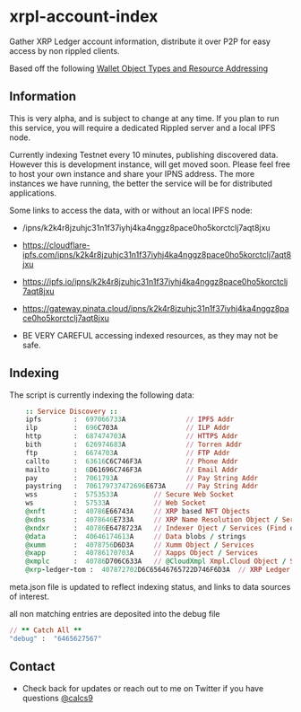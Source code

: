 # xrpl-account-index
Gather XRP Ledger account information, distribute it over P2P for easy access by non rippled clients.

Based off the following [Wallet Object Types and Resource Addressing](https://github.com/XRPLF/XRPL-Standards/discussions/44)

## Information
This is very alpha, and is subject to change at any time.
If you plan to run this service, you will require a dedicated Rippled server and a local IPFS node.


Currently indexing Testnet every 10 minutes, publishing discovered data. 
However this is development instance, will get moved soon. Please feel free to host your own instance and share your IPNS address.
The more instances we have running, the better the service will be for distributed applications.

Some links to access the data, with or without an local IPFS node:

 - /ipns/k2k4r8jzuhjc31n1f37iyhj4ka4nggz8pace0ho5korctclj7aqt8jxu
 - https://cloudflare-ipfs.com/ipns/k2k4r8jzuhjc31n1f37iyhj4ka4nggz8pace0ho5korctclj7aqt8jxu
 - https://ipfs.io/ipns/k2k4r8jzuhjc31n1f37iyhj4ka4nggz8pace0ho5korctclj7aqt8jxu
 - https://gateway.pinata.cloud/ipns/k2k4r8jzuhjc31n1f37iyhj4ka4nggz8pace0ho5korctclj7aqt8jxu


 - BE VERY CAREFUL accessing indexed resources, as they may not be safe.

## Indexing

The script is currently indexing the following data:  
```ruby
    :: Service Discovery ::
    ipfs        :  697066733A               // IPFS Addr
    ilp         :  696C703A                 // ILP Addr
    http        :  687474703A               // HTTPS Addr
    bith        :  626974683A               // Torren Addr
    ftp         :  6674703A                 // FTP Addr
    callto      :  63616C6C746F3A           // Phone Addr
    mailto      :  6D61696C746F3A           // Email Addr
    pay         :  7061793A                 // Pay String Addr
    paystring   :  706179737472696E673A     // Pay String Addr
    wss         :  5753533A         // Secure Web Socket
    ws          :  57533A           // Web Socket
    @xnft       :  40786E66743A     // XRP based NFT Objects
    @xdns       :  4078646E733A     // XRP Name Resolution Object / Services
    @xndxr      :  40786E6478723A   // Indexer Oject / Services (Find other public indexers)
    @data       :  40646174613A     // Data blobs / strings
    @xumm       :  4078756D6D3A     // Xumm Object / Services
    @xapp       :  40786170703A     // Xapps Object / Services
    @xmplc      :  40786D706C633A   // @CloudXmpl Xmpl.Cloud Object / Services
    @xrp-ledger-tom :  407872702D6C65646765722D746F6D3A  // XRP Ledger TOML Object         
```

meta.json file is updated to reflect indexing status, and links to data sources of interest.

all non matching entries are deposited into the debug file
```ruby
// ** Catch All **
"debug" :  "6465627567"
```


## Contact 
 - Check back for updates or reach out to me on Twitter if you have questions [ @calcs9 ](https://twitter.com/calcs9)
